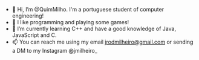 - 👋 Hi, I’m @QuimMilho. I'm a portuguese student of computer engineering!
- 👀 I like programming and playing some games!
- 🌱 I’m currently learning C++ and have a good knowledge of Java, JavaScript and C.
- 📫 You can reach me using my email jrodmilheiro@gmail.com or sending a DM to my Instagram @jmilheiro_
